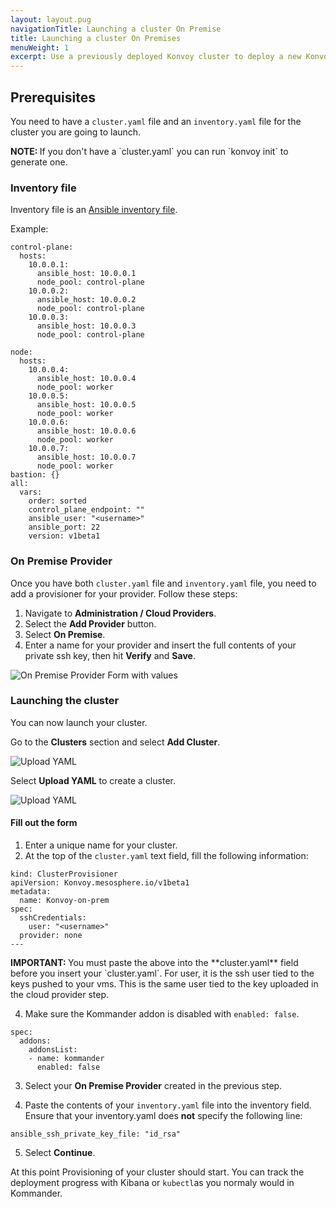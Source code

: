 ```yaml
---
layout: layout.pug
navigationTitle: Launching a cluster On Premise
title: Launching a cluster On Premises
menuWeight: 1
excerpt: Use a previously deployed Konvoy cluster to deploy a new Konvoy cluster with Kommander On Premise Provider
---
```


## Prerequisites

You need to have a `cluster.yaml` file and an `inventory.yaml` file for the cluster you are going to launch.

<p class="message--note"><strong>NOTE: </strong>If you don't have a `cluster.yaml` you can run `konvoy init` to generate one.
</p>

### Inventory file

Inventory file is an [Ansible inventory file](https://docs.ansible.com/ansible/latest/user_guide/intro_inventory.html).

Example:

```
control-plane:
  hosts:
    10.0.0.1:
      ansible_host: 10.0.0.1
      node_pool: control-plane
    10.0.0.2:
      ansible_host: 10.0.0.2
      node_pool: control-plane
    10.0.0.3:
      ansible_host: 10.0.0.3
      node_pool: control-plane

node:
  hosts:
    10.0.0.4:
      ansible_host: 10.0.0.4
      node_pool: worker
    10.0.0.5:
      ansible_host: 10.0.0.5
      node_pool: worker
    10.0.0.6:
      ansible_host: 10.0.0.6
      node_pool: worker
    10.0.0.7:
      ansible_host: 10.0.0.7
      node_pool: worker
bastion: {}
all:
  vars:
    order: sorted
    control_plane_endpoint: ""
    ansible_user: "<username>"
    ansible_port: 22
    version: v1beta1
```

### On Premise Provider

Once you have both `cluster.yaml` file and `inventory.yaml` file, you need to add a provisioner for your provider. Follow these steps:

1. Navigate to **Administration / Cloud Providers**.
2. Select the **Add Provider** button.
3. Select **On Premise**.
4. Enter a name for your provider and insert the full contents of your private ssh key, then hit **Verify** and **Save**.

![On Premise Provider Form with values](/ksphere/kommander/1.1.0-beta/img/On-prem-provider-with-values.png)

### Launching the cluster

You can now launch your cluster.

Go to the **Clusters** section and select **Add Cluster**.

![Upload YAML](/ksphere/kommander/1.1.0-beta/img/clusters-header.png)

Select **Upload YAML** to create a cluster.

![Upload YAML](/ksphere/kommander/1.1.0-beta/img/add-cluster.png)

#### Fill out the form

1. Enter a unique name for your cluster.
2. At the top of the `cluster.yaml` text field, fill the following information:

```
kind: ClusterProvisioner
apiVersion: Konvoy.mesosphere.io/v1beta1
metadata:
  name: Konvoy-on-prem
spec:
  sshCredentials:
    user: "<username>"
  provider: none
---
```

<p class="message--important"><strong>IMPORTANT: </strong>You must paste the above into the **cluster.yaml** field before you insert your `cluster.yaml`. For user, it is the ssh user tied to the keys pushed to your vms. This is the same user tied to the key uploaded in the cloud provider step.
</p>

4. Make sure the Kommander addon is disabled with `enabled: false`.

```
spec:
  addons:
    addonsList:
    - name: kommander
      enabled: false
```

3. Select your **On Premise Provider** created in the previous step.

4. Paste the contents of your `inventory.yaml` file into the inventory field. Ensure that your inventory.yaml does **not** specify the following line:

```
ansible_ssh_private_key_file: "id_rsa"
```

5. Select **Continue**.

At this point Provisioning of your cluster should start. You can track the deployment progress with Kibana or `kubectl`as you normaly would in Kommander.
